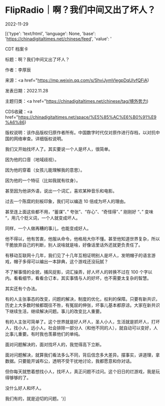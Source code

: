# FlipRadio｜啊？我们中间又出了坏人？

2022-11-29

[{'type': 'text/html', 'language': None, 'base': 'https://chinadigitaltimes.net/chinese/feed', 'value': '

CDT 档案卡

标题：啊？我们中间又出了坏人？

作者：李厚辰

来源：<a href="https://mp.weixin.qq.com/s/ShviJymVlegpDqUlvfQFiA)

发表日期：2022.11.28

主题归类：<a href="https://chinadigitaltimes.net/chinese/tag/境外势力)

CDS收藏：<a href="https://chinadigitaltimes.net/space/%E5%85%AC%E6%B0%91%E9%A6%86)

版权说明：该作品版权归原作者所有。中国数字时代仅对原作进行存档，以对抗中国的网络审查。详细版权说明。





我们又开始找坏人了。其实要说一个人是坏人，很简单。

因为他的口音（地域歧视）。

因为他的穿着（女孩儿能理解我的意思）。

因为他的一个特征（比如我就有纹身）。

甚至因为他讲外语，说出一个词汇，喜欢某种音乐和电影。

过去一个陈腐的刻板印象，我们可以编造 10 倍成为坏人的理由。

甚至连上面这些都不用，“蓄谋”、” 夸张”、“存心”、“奇怪得”、” 刚刚好 “、” 变味 “，用几个贬义词，一个人就变成坏人。

同样，一个人做再糟的事儿，也能变成好人。

他不得以，他有苦衷，他服从命令，他格局大你不懂。甚至他知道世界复杂，所以干脆放弃自己的判断，别人说啥就是啥，好像话里话外还就更负责任了。

有移动互联网十几年，我们见了十几年互相证明别人是坏人，发明帽子的语言游戏，帽子多得可以编出一本辞典，这个游戏还没玩腻？

不了解事情的全貌，捕风捉影，词汇操弄，好人坏人的转换不过在 100 个字以内。看看细节，看看合订本，其实事情与人的好坏，也不需要太复杂的智慧。

其实还有个办法。

有的人主张事态的改变，问题的解决，制度的优化，权利的保障。只要有新共识，历史上大多数时候都既往不咎，有冤屈的伸张，坏事儿基本都原谅。大家在新共识下继续生活，继续解决问题。事儿的改变比人重要。

有的人主张可简单了。这个世界就是好人坏人，圣人小人，生活就是抓坏人，打坏人，找小人，远小人。社会排除一部分人（和他不同的人），就自动可以变好，人比事儿重要。有时我也羡慕他们的单纯。

面对问题解决的，面对找坏人的，我觉得高下立断。

面对问题解决，就算我们看法多么不同，背后信念多大差异。摆事实，讲道理，拿数据。只要能开诚布公，透明不受干扰地讨论，我都愿意和你对话。

但你每天就憋着想找小人，找坏人，真正问题不过问。这个旧日的烂游戏，我是玩得够够的了。

没什么好人和坏人。

我们有的，就是迫切的问题。'}]